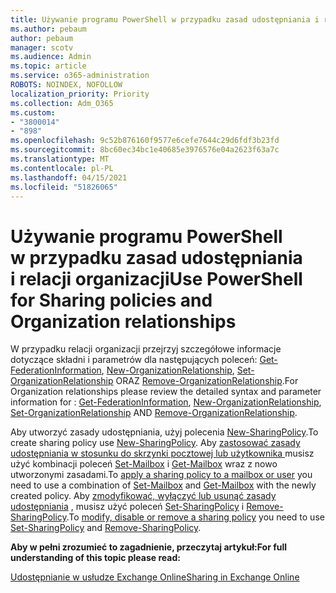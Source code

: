 ```yaml
---
title: Używanie programu PowerShell w przypadku zasad udostępniania i relacji organizacji
ms.author: pebaum
author: pebaum
manager: scotv
ms.audience: Admin
ms.topic: article
ms.service: o365-administration
ROBOTS: NOINDEX, NOFOLLOW
localization_priority: Priority
ms.collection: Adm_O365
ms.custom:
- "3800014"
- "898"
ms.openlocfilehash: 9c52b876160f9577e6cefe7644c29d6fdf3b23fd
ms.sourcegitcommit: 8bc60ec34bc1e40685e3976576e04a2623f63a7c
ms.translationtype: MT
ms.contentlocale: pl-PL
ms.lasthandoff: 04/15/2021
ms.locfileid: "51826065"
---
```

# <a name="use-powershell-for-sharing-policies-and-organization-relationships"></a><span data-ttu-id="907bc-102">Używanie programu PowerShell w przypadku zasad udostępniania i relacji organizacji</span><span class="sxs-lookup"><span data-stu-id="907bc-102">Use PowerShell for Sharing policies and Organization relationships</span></span>


<span data-ttu-id="907bc-103">W przypadku relacji organizacji przejrzyj szczegółowe informacje dotyczące składni i parametrów dla następujących poleceń: [Get-FederationInformation](https://docs.microsoft.com/powershell/module/exchange/get-federationinformation), [New-OrganizationRelationship](https://docs.microsoft.com/powershell/module/exchange/new-organizationrelationship), [Set-OrganizationRelationship](https://docs.microsoft.com/powershell/module/exchange/set-organizationrelationship)  ORAZ [Remove-OrganizationRelationship](https://docs.microsoft.com/powershell/module/exchange/remove-organizationrelationship).</span><span class="sxs-lookup"><span data-stu-id="907bc-103">For Organization relationships please review the detailed syntax and parameter information for : [Get-FederationInformation](https://docs.microsoft.com/powershell/module/exchange/get-federationinformation), [New-OrganizationRelationship](https://docs.microsoft.com/powershell/module/exchange/new-organizationrelationship), [Set-OrganizationRelationship](https://docs.microsoft.com/powershell/module/exchange/set-organizationrelationship)  AND  [Remove-OrganizationRelationship](https://docs.microsoft.com/powershell/module/exchange/remove-organizationrelationship).</span></span>

<span data-ttu-id="907bc-104">Aby utworzyć zasady udostępniania, użyj polecenia [New-SharingPolicy](https://docs.microsoft.com/powershell/module/exchange/new-sharingpolicy).</span><span class="sxs-lookup"><span data-stu-id="907bc-104">To create sharing policy use [New-SharingPolicy](https://docs.microsoft.com/powershell/module/exchange/new-sharingpolicy).</span></span> <span data-ttu-id="907bc-105">Aby  [zastosować zasady udostępniania w stosunku do skrzynki pocztowej lub użytkownika ](https://docs.microsoft.com/exchange/sharing/sharing-policies/apply-a-sharing-policy#use-exchange-online-powershell-to-apply-a-sharing-policy-to-one-or-more-mailboxes)  musisz użyć kombinacji poleceń   [Set-Mailbox](https://docs.microsoft.com/powershell/module/exchange/set-mailbox) i [Get-Mailbox](https://docs.microsoft.com/powershell/module/exchange/get-mailbox) wraz z nowo utworzonymi zasadami.</span><span class="sxs-lookup"><span data-stu-id="907bc-105">To  [apply a sharing policy to a mailbox or user](https://docs.microsoft.com/exchange/sharing/sharing-policies/apply-a-sharing-policy#use-exchange-online-powershell-to-apply-a-sharing-policy-to-one-or-more-mailboxes)  you need to use a combination of  [Set-Mailbox](https://docs.microsoft.com/powershell/module/exchange/set-mailbox) and [Get-Mailbox](https://docs.microsoft.com/powershell/module/exchange/get-mailbox) with the newly created policy.</span></span> <span data-ttu-id="907bc-106">Aby  [zmodyfikować, wyłączyć lub usunąć zasady udostępniania](https://docs.microsoft.com/exchange/sharing/sharing-policies/modify-a-sharing-policy)  , musisz użyć poleceń  [Set-SharingPolicy](https://docs.microsoft.com/powershell/module/exchange/set-sharingpolicy) i [Remove-SharingPolicy](https://docs.microsoft.com/powershell/module/exchange/remove-sharingpolicy).</span><span class="sxs-lookup"><span data-stu-id="907bc-106">To  [modify, disable or remove a sharing policy](https://docs.microsoft.com/exchange/sharing/sharing-policies/modify-a-sharing-policy)  you need to use  [Set-SharingPolicy](https://docs.microsoft.com/powershell/module/exchange/set-sharingpolicy) and [Remove-SharingPolicy](https://docs.microsoft.com/powershell/module/exchange/remove-sharingpolicy).</span></span>

<span data-ttu-id="907bc-107">**Aby w pełni zrozumieć to zagadnienie, przeczytaj artykuł:**</span><span class="sxs-lookup"><span data-stu-id="907bc-107">**For full understanding of this topic please read:**</span></span>

[<span data-ttu-id="907bc-108">Udostępnianie w usłudze Exchange Online</span><span class="sxs-lookup"><span data-stu-id="907bc-108">Sharing in Exchange Online</span></span>](https://docs.microsoft.com/exchange/sharing/sharing)
